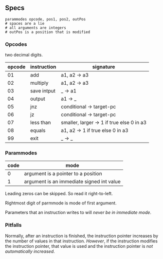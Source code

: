 ## Specs

```
parammodes opcode, pos1, pos2, outPos
# spaces are a lie
# all arguments are integers
# outPos is a position that is modified
```

### Opcodes

two decimal digits.

| opcode | instruction | signature                                 |
| ------ | ----------- | ----------------------------------------- |
| 01     | add         | a1, a2 -> a3                              |
| 02     | multiply    | a1, a2 -> a3                              |
| 03     | save intput | _ -> a1                                   |
| 04     | output      | a1 -> _                                   |
| 05     | jnz         | conditional -> target-pc                  |
| 06     | jz          | conditional -> target-pc                  |
| 07     | less than   | smaller, larger -> 1 if true else 0 in a3 |
| 08     | equals      | a1, a2 -> 1 if true else 0 in a3          |
| 99     | exit        | _ -> _                                    |

### Parammodes

| code | mode                                      |
| ---- | ----------------------------------------- |
| 0    | argument is a pointer to a position       |
| 1    | argument is an immediate signed int value |

Leading zeros can be skipped. So read it right-to-left.

Rightmost digit of parmmode is mode of first argument.

Parameters that an instruction writes to will *never be in immediate mode*.

### Pitfalls

Normally, after an instruction is finished, the instruction pointer increases by the number of values in that instruction. *However*, if the instruction modifies the instruction pointer, that value is used and the instruction pointer is *not automatically increased*.